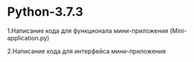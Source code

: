 # Python-3.7.3

1.Написание кода для функционала мини-приложения (Mini-application.py)

2.Написание кода для интерфейса мини-приложения
